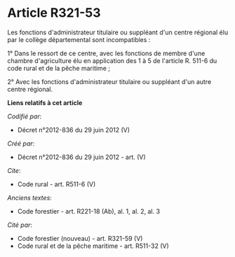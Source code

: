 # Article R321-53

Les fonctions d'administrateur titulaire ou suppléant d'un centre régional élu par le collège départemental sont
incompatibles : 

1° Dans le ressort de ce centre, avec les fonctions de membre d'une chambre d'agriculture élu en application des 1 à 5 de
l'article R. 511-6 du code rural et de la pêche maritime ; 

2° Avec les fonctions d'administrateur titulaire ou suppléant d'un autre centre régional.

**Liens relatifs à cet article**

_Codifié par_:

  - Décret n°2012-836 du 29 juin 2012 (V)

_Créé par_:

  - Décret n°2012-836 du 29 juin 2012 - art. (V)

_Cite_:

  - Code rural - art. R511-6 (V)

_Anciens textes_:

  - Code forestier - art. R221-18 (Ab), al. 1, al. 2, al. 3

_Cité par_:

  - Code forestier (nouveau) - art. R321-59 (V)
  - Code rural et de la pêche maritime - art. R511-32 (V)
